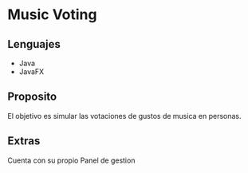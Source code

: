 # Music Voting
## Lenguajes
- Java
- JavaFX
## Proposito
El objetivo es simular las votaciones de gustos de musica en personas. 
## Extras
Cuenta con su propio Panel de gestion

